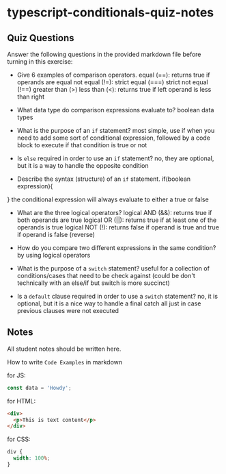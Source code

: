 # typescript-conditionals-quiz-notes

## Quiz Questions

Answer the following questions in the provided markdown file before turning in this exercise:

- Give 6 examples of comparison operators.
  equal (==): returns true if operands are equal
  not equal (!=):
  strict equal (===)
  strict not equal (!==)
  greater than (>)
  less than (<): returns true if left operand is less than right

- What data type do comparison expressions evaluate to?
  boolean data types

- What is the purpose of an `if` statement?
  most simple, use if when you need to add some sort of conditional expression, followed by a code block to execute if that condition is true or not

- Is `else` required in order to use an `if` statement?
  no, they are optional, but it is a way to handle the opposite condition

- Describe the syntax (structure) of an `if` statement.
  if(boolean expression){

}
the conditional expression will always evaluate to either a true or false

- What are the three logical operators?
  logical AND (&&): returns true if both operands are true
  logical OR (||): returns true if at least one of the operands is true
  logical NOT (!): returns false if operand is true and true if operand is false (reverse)

- How do you compare two different expressions in the same condition?
  by using logical operators

- What is the purpose of a `switch` statement?
  useful for a collection of conditions/cases that need to be check against (could be don't technically with an else/if but switch is more succinct)

- Is a `default` clause required in order to use a `switch` statement?
  no, it is optional, but it is a nice way to handle a final catch all just in case previous clauses were not executed

## Notes

All student notes should be written here.

How to write `Code Examples` in markdown

for JS:

```javascript
const data = 'Howdy';
```

for HTML:

```html
<div>
  <p>This is text content</p>
</div>
```

for CSS:

```css
div {
  width: 100%;
}
```
